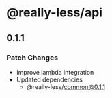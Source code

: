 # @really-less/api

## 0.1.1

### Patch Changes

- Improve lambda integration
- Updated dependencies
  - @really-less/common@0.1.1
